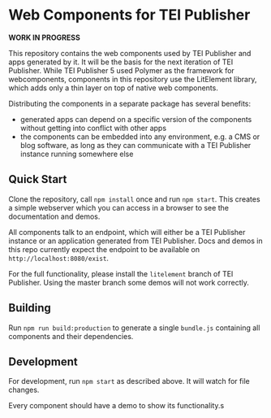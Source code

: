 # Web Components for TEI Publisher

**WORK IN PROGRESS**

This repository contains the web components used by TEI Publisher and apps generated by it. It will be the basis for the next iteration of TEI Publisher. While TEI Publisher 5 used Polymer as the framework for webcomponents, components in this repository use the LitElement library, which adds only a thin layer on top of native web components.

Distributing the components in a separate package has several benefits:

* generated apps can depend on a specific version of the components without getting into conflict with other apps
* the components can be embedded into any environment, e.g. a CMS or blog software, as long as they can communicate with a TEI Publisher instance running somewhere else

## Quick Start

Clone the repository, call `npm install` once and run `npm start`. This creates a simple webserver which you can access in a browser to see the documentation and demos.

All components talk to an endpoint, which will either be a TEI Publisher instance or an application generated from TEI Publisher. Docs and demos in this repo currently expect the endpoint to be available on `http://localhost:8080/exist`.

For the full functionality, please install the `litelement` branch of TEI Publisher. Using the master branch some demos will not work correctly.

## Building

Run `npm run build:production` to generate a single `bundle.js` containing all components and their dependencies.

## Development

For development, run `npm start` as described above. It will watch for file changes.

Every component should have a demo to show its functionality.s